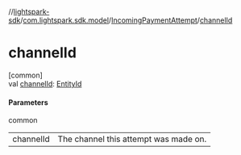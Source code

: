 //[lightspark-sdk](../../../index.md)/[com.lightspark.sdk.model](../index.md)/[IncomingPaymentAttempt](index.md)/[channelId](channel-id.md)

# channelId

[common]\
val [channelId](channel-id.md): [EntityId](../-entity-id/index.md)

#### Parameters

common

| | |
|---|---|
| channelId | The channel this attempt was made on. |

